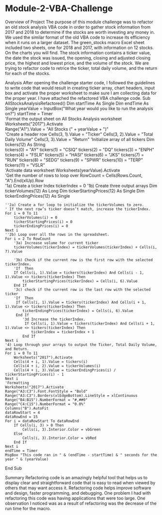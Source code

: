 # Module-2-VBA-Challenge
Overview of Project
The purpose of this module challenge was to refactor an old stock analysis VBA code in order to gather stock information from 2017 and 2018 to determine if the stocks are worth investing any money in. We used the similar format of the old VBA code to increase its efficiency when it runs on a larger dataset. The green_stocks macro Excel sheet included two sheets, one for 2018 and 2017, with information on 12 stocks. On the charts you will find.  The stock information contains a ticker value, the date the stock was issued, the opening, closing and adjusted closing price, the highest and lowest price, and the volume of the stock.  We are trying to refactor code to retrice the ticker, total daily volume, and the return for each of the stocks.

Analysis
After opening the challenge starter code, I followed the guidelines to write code that would result in creating ticker array, chart headers, input box and activate the proper worksheet to make sure I am collecting data for the proper year.  I have attached the refactored VBA challenge code.
Sub AllStocksAnalysisRefactored()
    Dim startTime As Single
    Dim endTime  As Single
    yearValue = InputBox("What year would you like to run the analysis on?")
    startTime = Timer    
    'Format the output sheet on All Stocks Analysis worksheet
    Worksheets("2017").Activate    
    Range("A1").Value = "All Stocks (" + yearValue + ")"    
    'Create a header row
    Cells(3, 1).Value = "Ticker"
    Cells(3, 2).Value = "Total Daily Volume"
    Cells(3, 3).Value = "Return"
    'Initialize array of all tickers
    Dim tickers(12) As String    
    tickers(0) = "AY"
    tickers(1) = "CSIQ"
    tickers(2) = "DQ"
    tickers(3) = "ENPH"
    tickers(4) = "FSLR"
    tickers(5) = "HASI"
    tickers(6) = "JKS"
    tickers(7) = "RUN"
    tickers(8) = "SEDG"
    tickers(9) = "SPWR"
    tickers(10) = "TERP"
    tickers(11) = "VSLR"  
    'Activate data worksheet
    Worksheets(yearValue).Activate    
    'Get the number of rows to loop over
    RowCount = Cells(Rows.Count, "A").End(xlUp).Row    
    '1a) Create a ticker Index
    tickerIndex = 0
    '1b) Create three output arrays
    Dim tickerVolumes(12) As Long
    Dim tickerStartingPrices(12) As Single
    Dim tickerEndingPrices(12) As Single
    
    ''2a) Create a for loop to initialize the tickerVolumes to zero.
    ' If the next row’s ticker doesn’t match, increase the tickerIndex.
    For i = 0 To 11
        tickerVolumes(i) = 0
        tickerStartingPrices(i) = 0
        tickerEndingPrices(i) = 0
    Next i   
    ''2b) Loop over all the rows in the spreadsheet.
    For i = 2 To RowCount    
        '3a) Increase volume for current ticker
        tickerVolumes(tickerIndex) = tickerVolumes(tickerIndex) + Cells(i, 7).Value
        
        '3b) Check if the current row is the first row with the selected tickerIndex.
        'If  Then
        If Cells(i, 1).Value = tickers(tickerIndex) And Cells(i - 1, 1).Value <> tickers(tickerIndex) Then
            tickerStartingPrices(tickerIndex) = Cells(i, 6).Value
        End If       
        '3c) check if the current row is the last row with the selected ticker
        'If  Then
         If Cells(i, 1).Value = tickers(tickerIndex) And Cells(i + 1, 1).Value <> tickers(tickerIndex) Then
            tickerEndingPrices(tickerIndex) = Cells(i, 6).Value
         End If
            '3d Increase the tickerIndex.
             If Cells(i, 1).Value = tickers(tickerIndex) And Cells(i + 1, 1).Value <> tickers(tickerIndex) Then
                tickerIndex = tickerIndex + 1
            End If    
    Next i    
    '4) Loop through your arrays to output the Ticker, Total Daily Volume, and Return.
    For i = 0 To 11        
        Worksheets("2017").Activate
        Cells(4 + i, 1).Value = tickers(i)
        Cells(4 + i, 2).Value = tickerVolumes(i)
        Cells(4 + i, 3).Value = tickerEndingPrices(i) / tickerStartingPrices(i) - 1        
    Next i    
    'Formatting
    Worksheets("2017").Activate
    Range("A3:C3").Font.FontStyle = "Bold"
    Range("A3:C3").Borders(xlEdgeBottom).LineStyle = xlContinuous
    Range("B4:B15").NumberFormat = "#,##0"
    Range("C4:C15").NumberFormat = "0.0%"
    Columns("B").AutoFit
    dataRowStart = 4
    dataRowEnd = 15
    For i = dataRowStart To dataRowEnd
        If Cells(i, 3) > 0 Then
            Cells(i, 3).Interior.Color = vbGreen
        Else
            Cells(i, 3).Interior.Color = vbRed
        End If
    Next i
    endTime = Timer
    MsgBox "This code ran in " & (endTime - startTime) & " seconds for the year " & (yearValue)
End Sub

Summary
Refactoring code is an amazingly helpful tool that helps us to display clear and straightforward code that is easy to read when viewed by others that may want access it. Refactoring code helps improve software and design, faster programming, and debugging. One problem I had with refactoring this code was having applications that were too large.  One observation I noticed was as a result of refactoring was the decrease of the run time for the macro.
